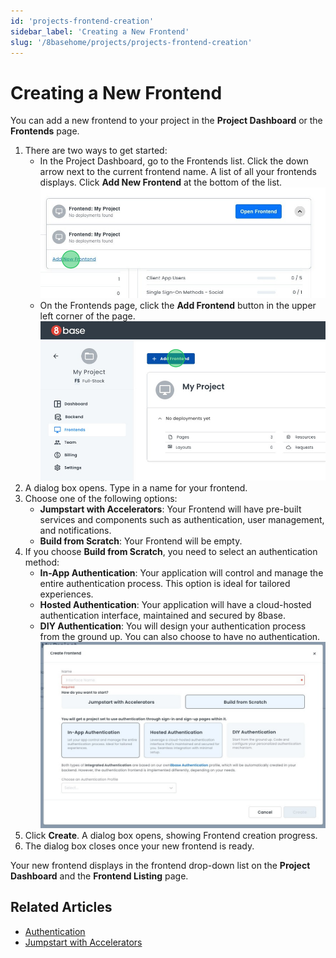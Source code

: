 ```yaml
---
id: 'projects-frontend-creation'
sidebar_label: 'Creating a New Frontend'
slug: '/8basehome/projects/projects-frontend-creation'
---
```

# Creating a New Frontend

You can add a new frontend to your project in the **Project Dashboard** or the **Frontends** page.

1. There are two ways to get started:
   - In the Project Dashboard, go to the Frontends list. Click the down arrow next to the current frontend name. A list of all your frontends displays. Click **Add New Frontend** at the bottom of the list.
    ![Add Frontend](_images/ui_dashboard_newfrontend_dash.png)
   - On the Frontends page, click the **Add Frontend** button in the upper left corner of the page.
    ![Add Frontend](_images/ui_dashboard_newfrontend_list.png)
2. A dialog box opens. Type in a name for your frontend. 
3. Choose one of the following options: 
    - **Jumpstart with Accelerators**: Your Frontend will have pre-built services and components such as authentication, user management, and notifications. 
    - **Build from Scratch**: Your Frontend will be empty.    
4. If you choose **Build from Scratch**, you need to select an authentication method:
    -   **In-App Authentication**: Your application will control and manage the entire authentication process. This option is ideal for tailored experiences.    
    -   **Hosted Authentication**: Your application will have a cloud-hosted authentication interface, maintained and secured by 8base.    
    -   **DIY Authentication**: You will design your authentication process from the ground up. You can also choose to have no authentication.
    ![Frontend creation dialog box](_images/ui_dashboard_newfrontend_dialogbox.png)
5. Click **Create**. A dialog box opens, showing Frontend creation progress.
6. The dialog box closes once your new frontend is ready.

Your new frontend displays in the frontend drop-down list on the **Project Dashboard**
and the **Frontend Listing** page.

## Related Articles

- [Authentication](../../backend/8base-console-authentication.md)
- [Jumpstart with Accelerators](../../gettingstarted/jumpstart/jumpstart.md)


